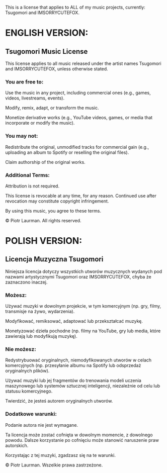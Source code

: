 This is a license that applies to ALL of my music projects, currently: Tsugomori and IMSORRYCUTEFOX.

# ENGLISH VERSION:
## Tsugomori Music License

This license applies to all music released under the artist names Tsugomori and IMSORRYCUTEFOX, unless otherwise stated.

### You are free to:
Use the music in any project, including commercial ones (e.g., games, videos, livestreams, events).

Modify, remix, adapt, or transform the music.

Monetize derivative works (e.g., YouTube videos, games, or media that incorporate or modify the music).

### You may not:
Redistribute the original, unmodified tracks for commercial gain (e.g., uploading an album to Spotify or reselling the original files).

Claim authorship of the original works.

### Additional Terms:
Attribution is not required.

This license is revocable at any time, for any reason. Continued use after revocation may constitute copyright infringement.

By using this music, you agree to these terms.

© Piotr Laurman. All rights reserved.

# POLISH VERSION:
## Licencja Muzyczna Tsugomori
Niniejsza licencja dotyczy wszystkich utworów muzycznych wydanych pod nazwami artystycznymi Tsugomori oraz IMSORRYCUTEFOX, chyba że zaznaczono inaczej.

### Możesz:

Używać muzyki w dowolnym projekcie, w tym komercyjnym (np. gry, filmy, transmisje na żywo, wydarzenia).

Modyfikować, remiksować, adaptować lub przekształcać muzykę.

Monetyzować dzieła pochodne (np. filmy na YouTube, gry lub media, które zawierają lub modyfikują muzykę).

### Nie możesz:

Redystrybuować oryginalnych, niemodyfikowanych utworów w celach komercyjnych (np. przesyłanie albumu na Spotify lub odsprzedaż oryginalnych plików).

Używać muzyki lub jej fragmentów do trenowania modeli uczenia maszynowego lub systemów sztucznej inteligencji, niezależnie od celu lub statusu komercyjnego.

Twierdzić, że jesteś autorem oryginalnych utworów.

### Dodatkowe warunki:

Podanie autora nie jest wymagane.

Ta licencja może zostać cofnięta w dowolnym momencie, z dowolnego powodu. Dalsze korzystanie po cofnięciu może stanowić naruszenie praw autorskich.

Korzystając z tej muzyki, zgadzasz się na te warunki.

© Piotr Laurman. Wszelkie prawa zastrzeżone.


